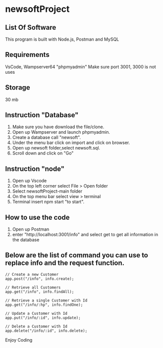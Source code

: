 # newsoftProject

## List Of Software

This program is built with Node.js, Postman and MySQL

## Requirements

VsCode, Wampserver64 "phpmyadmin"
Make sure port 3001, 3000 is not uses

## Storage
30 mb

## Instruction "Database"
1. Make sure you have download the file/clone.
2. Open up Wampserver and launch phpmyadmin.
3. Create a database call "newsoft".
4. Under the menu bar click on import and click on browser.
5. Open up newsoft folder,select newsoft.sql.
6. Scroll down and click on "Go"


## Instruction "node"
1. Open up Vscode
2. On the top left corner select File > Open folder
3. Select newsoftProject-main folder
4. On the top menu bar select view > terminal
5. Terminal insert npm start "to start". 

## How to use the code
1. Open up Postman
2. enter "http://localhost:3001/info" and select get to get all information in the database
## Below are the list of command you can use to replace info and the request function.
    // Create a new Customer
    app.post("/info", info.create);
  
    // Retrieve all Customers
    app.get("/info", info.findAll);
  
    // Retrieve a single Customer with Id
    app.get("/info/:hp", info.findOne);
  
    // Update a Customer with Id
    app.put("/info/:id", info.update);
  
    // Delete a Customer with Id
    app.delete("/info/:id", info.delete);
  


Enjoy Coding 
